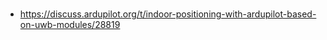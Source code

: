 ###

- https://discuss.ardupilot.org/t/indoor-positioning-with-ardupilot-based-on-uwb-modules/28819

